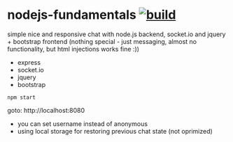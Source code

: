 # nodejs-fundamentals [![build](https://travis-ci.org/daggerok/nodejs.svg?branch=nodejs-fundamentals)](https://travis-ci.org/daggerok/nodejs)

simple nice and responsive chat with node.js backend, socket.io and jquery + bootstrap frontend (nothing special - just messaging, almost no functionality, but html injections works fine :))

- express
- socket.io
- jquery
- bootstrap

`npm start`

goto: http://localhost:8080

- you can set username instead of anonymous
- using local storage for restoring previous chat state (not oprimized)
